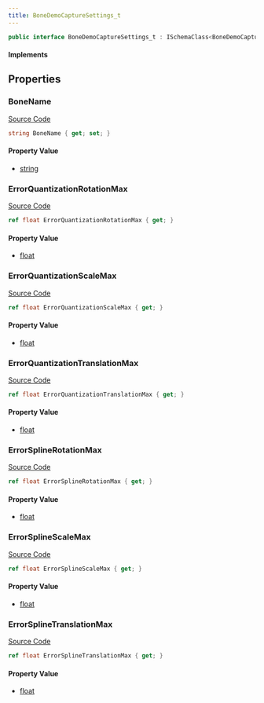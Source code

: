 ```yaml
---
title: BoneDemoCaptureSettings_t
---
```


```csharp
public interface BoneDemoCaptureSettings_t : ISchemaClass<BoneDemoCaptureSettings_t>, ISchemaField, ISchemaClass, INativeHandle
```

#### Implements

## Properties

### BoneName

[Source Code](https://github.com/swiftly-solution/swiftlys2/blob/main/managed/src/SwiftlyS2.Generated/Schemas/Interfaces/BoneDemoCaptureSettings_t.cs#L17)

```csharp
string BoneName { get; set; }
```

#### Property Value

- [string](https://learn.microsoft.com/dotnet/api/system.string)

### ErrorQuantizationRotationMax

[Source Code](https://github.com/swiftly-solution/swiftlys2/blob/main/managed/src/SwiftlyS2.Generated/Schemas/Interfaces/BoneDemoCaptureSettings_t.cs#L25)

```csharp
ref float ErrorQuantizationRotationMax { get; }
```

#### Property Value

- [float](https://learn.microsoft.com/dotnet/api/system.single)

### ErrorQuantizationScaleMax

[Source Code](https://github.com/swiftly-solution/swiftlys2/blob/main/managed/src/SwiftlyS2.Generated/Schemas/Interfaces/BoneDemoCaptureSettings_t.cs#L29)

```csharp
ref float ErrorQuantizationScaleMax { get; }
```

#### Property Value

- [float](https://learn.microsoft.com/dotnet/api/system.single)

### ErrorQuantizationTranslationMax

[Source Code](https://github.com/swiftly-solution/swiftlys2/blob/main/managed/src/SwiftlyS2.Generated/Schemas/Interfaces/BoneDemoCaptureSettings_t.cs#L27)

```csharp
ref float ErrorQuantizationTranslationMax { get; }
```

#### Property Value

- [float](https://learn.microsoft.com/dotnet/api/system.single)

### ErrorSplineRotationMax

[Source Code](https://github.com/swiftly-solution/swiftlys2/blob/main/managed/src/SwiftlyS2.Generated/Schemas/Interfaces/BoneDemoCaptureSettings_t.cs#L19)

```csharp
ref float ErrorSplineRotationMax { get; }
```

#### Property Value

- [float](https://learn.microsoft.com/dotnet/api/system.single)

### ErrorSplineScaleMax

[Source Code](https://github.com/swiftly-solution/swiftlys2/blob/main/managed/src/SwiftlyS2.Generated/Schemas/Interfaces/BoneDemoCaptureSettings_t.cs#L23)

```csharp
ref float ErrorSplineScaleMax { get; }
```

#### Property Value

- [float](https://learn.microsoft.com/dotnet/api/system.single)

### ErrorSplineTranslationMax

[Source Code](https://github.com/swiftly-solution/swiftlys2/blob/main/managed/src/SwiftlyS2.Generated/Schemas/Interfaces/BoneDemoCaptureSettings_t.cs#L21)

```csharp
ref float ErrorSplineTranslationMax { get; }
```

#### Property Value

- [float](https://learn.microsoft.com/dotnet/api/system.single)

